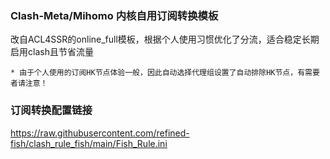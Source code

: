 ### Clash-Meta/Mihomo 内核自用订阅转换模板
改自ACL4SSR的online_full模板，根据个人使用习惯优化了分流，适合稳定长期启用clash且节省流量
```
* 由于个人使用的订阅HK节点体验一般，因此自动选择代理组设置了自动排除HK节点，有需要者请注意！
```

### 订阅转换配置链接
https://raw.githubusercontent.com/refined-fish/clash_rule_fish/main/Fish_Rule.ini
